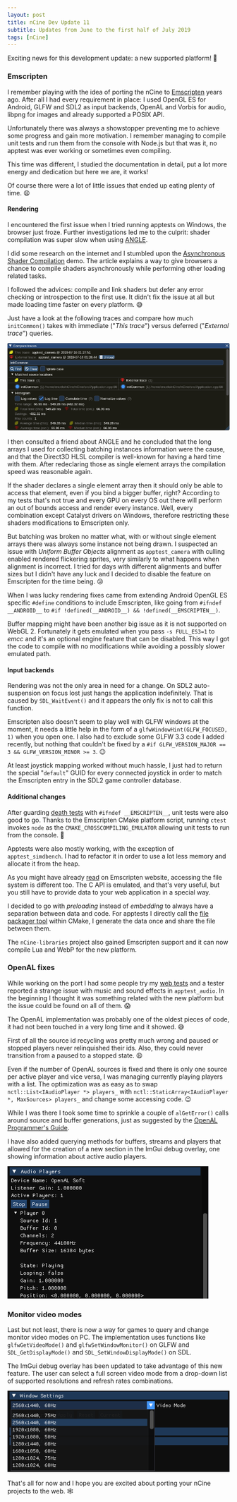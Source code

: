 ```yaml
---
layout: post
title: nCine Dev Update 11
subtitle: Updates from June to the first half of July 2019
tags: [nCine]
---
```


Exciting news for this development update: a new supported platform! :champagne:

### Emscripten

I remember playing with the idea of porting the nCine to [Emscripten](https://emscripten.org/) years ago.
After all I had every requirement in place: I used OpenGL ES for Android, GLFW and SDL2 as input backends, OpenAL and Vorbis for audio, libpng for images and already supported a POSIX API.

Unfortunately there was always a showstopper preventing me to achieve some progress and gain more motivation.
I remember managing to compile unit tests and run them from the console with Node.js but that was it, no apptest was ever working or sometimes even compiling.

This time was different, I studied the documentation in detail, put a lot more energy and dedication but here we are, it works!

Of course there were a lot of little issues that ended up eating plenty of time. :weary:

#### Rendering

I encountered the first issue when I tried running apptests on Windows, the browser just froze.
Further investigations led me to the culprit: shader compilation was super slow when using [ANGLE](http://angleproject.org).

I did some research on the internet and I stumbled upon the [Asynchronous Shader Compilation](http://toji.github.io/shader-perf/) demo.
The article explains a way to give browsers a chance to compile shaders asynchronously while performing other loading related tasks.

I followed the advices: compile and link shaders but defer any error checking or introspection to the first use.
It didn't fix the issue at all but made loading time faster on every platform. :sweat_smile:

Just have a look at the following traces and compare how much `initCommon()` takes with immediate ("_This trace_") versus deferred ("_External trace_") queries.

![Tracy_deferShaderQueries](/images/Tracy_deferShaderQueries.png "Tracy - deferShaderQueries")

I then consulted a friend about ANGLE and he concluded that the long arrays I used for collecting batching instances information were the cause, and that the Direct3D HLSL compiler is well-known for having a hard time with them.
After redeclaring those as single element arrays the compilation speed was reasonable again.

If the shader declares a single element array then it should only be able to access that element, even if you bind a bigger buffer, right? According to my tests that's not true and every GPU on every OS out there will perform an out of bounds access and render every instance.
Well, every combination except Catalyst drivers on Windows, therefore restricting these shaders modifications to Emscripten only.

But batching was broken no matter what, with or without single element arrays there was always some instance not being drawn.
I suspected an issue with _Uniform Buffer Objects_ alignment as `apptest_camera` with culling enabled rendered flickering sprites, very similarly to what happens when alignment is incorrect.
I tried for days with different alignments and buffer sizes but I didn't have any luck and I decided to disable the feature on Emscripten for the time being. :cry:

When I was lucky rendering fixes came from extending Android OpenGL ES specific `#define` conditions to include Emscripten, like going from `#ifndef __ANDROID__` to `#if !defined(__ANDROID__) && !defined(__EMSCRIPTEN__)`.

Buffer mapping might have been another big issue as it is not supported on WebGL 2. Fortunately it gets emulated when you pass `-s FULL_ES3=1` to *emcc* and it's an optional engine feature that can be disabled.
This way I got the code to compile with no modifications while avoiding a possibly slower emulated path.

#### Input backends

Rendering was not the only area in need for a change. On SDL2 auto-suspension on focus lost just hangs the application indefinitely. That is caused by `SDL_WaitEvent()` and it appears the only fix is not to call this function.

Emscripten also doesn't seem to play well with GLFW windows at the moment, it needs a little help in the form of a `glfwWindowHint(GLFW_FOCUSED, 1)` when you open one.
I also had to exclude some GLFW 3.3 code I added recently, but nothing that couldn't be fixed by a `#if GLFW_VERSION_MAJOR == 3 && GLFW_VERSION_MINOR >= 3`. :wink:

At least joystick mapping worked without much hassle, I just had to return the special "`default`" GUID for every connected joystick in order to match the Emscripten entry in the SDL2 game controller database.

#### Additional changes

After guarding [death tests](https://github.com/google/googletest/blob/master/googletest/docs/advanced.md#death-tests) with `#ifndef __EMSCRIPTEN__`, unit tests were also good to go. Thanks to the Emscripten CMake platform script, running `ctest` invokes `node` as the `CMAKE_CROSSCOMPILING_EMULATOR` allowing unit tests to run from the console. :muscle:

Apptests were also mostly working, with the exception of `apptest_simdbench`. I had to refactor it in order to use a lot less memory and allocate it from the heap.

As you might have already [read](https://emscripten.org/docs/porting/files/file_systems_overview.html) on Emscripten website, accessing the file system is different too.
The C API is emulated, and that's very useful, but you still have to provide data to your web application in a special way.

I decided to go with *preloading* instead of *embedding* to always have a separation between data and code.
For apptests I directly call the [file packager tool](https://emscripten.org/docs/porting/files/packaging_files.html#packaging-using-the-file-packager-tool) within CMake, I generate the data once and share the file between them.

The `nCine-libraries` project also gained Emscripten support and it can now compile Lua and WebP for the new platform.

### OpenAL fixes

While working on the port I had some people try my [web tests](https://ncine.github.io/web-tests/) and a tester reported a strange issue with music and sound effects in `apptest_audio`.
In the beginning I thought it was something related with the new platform but the issue could be found on all of them. :scream:

The OpenAL implementation was probably one of the oldest pieces of code, it had not been touched in a very long time and it showed. :sweat_smile:

First of all the source id recycling was pretty much wrong and paused or stopped players never relinquished their ids. Also, they could never transition from a paused to a stopped state. :weary:

Even if the number of OpenAL sources is fixed and there is only one source per active player and vice versa, I was managing currently playing players with a list.
The optimization was as easy as to swap `nctl::List<IAudioPlayer *> players_` with `nctl::StaticArray<IAudioPlayer *, MaxSources> players_` and change some accessing code. :wink:

While I was there I took some time to sprinkle a couple of `alGetError()` calls around source and buffer generations, just as suggested by the [OpenAL Programmer's Guide](https://www.openal.org/documentation/OpenAL_Programmers_Guide.pdf).

I have also added querying methods for buffers, streams and players that allowed for the creation of a new section in the ImGui debug overlay, one showing information about active audio players.

![ImGui_AudioPlayers](/images/ImGui_AudioPlayers.png "ImGui debug overlay - AudioPlayers")

### Monitor video modes

Last but not least, there is now a way for games to query and change monitor video modes on PC.
The implementation uses functions like `glfwGetVideoMode()` and `glfwSetWindowMonitor()` on GLFW and `SDL_GetDisplayMode()` and `SDL_SetWindowDisplayMode()` on SDL.

The ImGui debug overlay has been updated to take advantage of this new feature. The user can select a full screen video mode from a drop-down list of supported resolutions and refresh rates combinations.

![ImGui_WindowSettings](/images/ImGui_WindowSettings.png "ImGui debug overlay - WindowSettings")

That's all for now and I hope you are excited about porting your nCine projects to the web. :spider_web:
